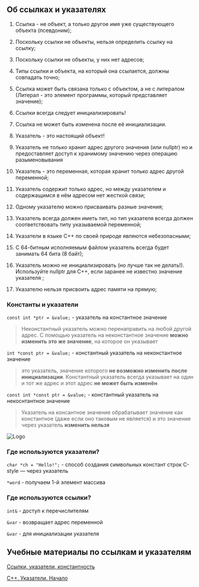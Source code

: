 ## Об ссылках и указателях

1. Ссылка - не объект, а только другое имя уже существующего объекта (псевдоним);
1. Поскольку ссылки не объекты, нельзя определить ссылку на ссылку;
1. Поскольку ссылки не объекты, у них нет адресов;
1. Типы ссылки и объекта, на который она ссылается, должны совпадать точно;
1. Ссылка может быть связана только с объектом, а не с литералом (Литерал - это элемент программы, который представляет значение);
1. Ссылки всегда следует инициализировать!
1. Ссылка не может быть изменена после её инициализации.

1. Указатель - это настоящий объект!
1. Указатель не только хранит адрес другого значения (или nullptr) но и предоставляет доступ к хранимому значению через операцию разыменовывания
1. Указатель - это переменная, которая хранит только адрес другой переменной;
1. Указатель содержит только адрес, но между указателем и содержащимся в нём адресом нет жесткой связи;
1. Одному указателю можно присваивать разные значения;
1. Указатель всегда должен иметь тип, но тип указателя всегда должен соответствовать типу указываемой переменной;
1. Указатели в языке C++ по своей природе являются небезопасными;
1. С 64-битным исполняемым файлом указатель всегда будет занимать 64 бита (8 байт);
1. Указатель можно не инициализировать (но лучше так не делать!). Используйте nullptr для C++, если заранее не известно значение указателя ;
1. Указателю нельзя присвоить адрес памяти на прямую;

### Константы и указатели

```const int *ptr = &value;``` - указатель на константное значение
> Неконстантный указатель можно перенаправить на любой другой адрес. С помощью указатель на неконстантное значение **можно изменить это же значение**, на которое он указывает

```int *const ptr = &value;``` - константный указатель на неконстантное значение
> это указатель, значение которого **не возможно изменить после инициализации**. Константный указатель всегда указывает на один и тот же адрес и этот адрес **не может быть изменён**

```const int *const ptr = &value;``` - константный указатель на некоснтантное значение

> Указатель на консантное значение обрабатывает значение как константное (даже если оно таковым не является) и это значение через указатель **изменить нельзя**

![Logo](constRef.png)

### Где используются указатели?

```char *ch = "Hello!";``` - способ создания символьных констант строк C-style — через указатель

```*word``` - получаем 1-й элемент массива

### Где используются ссылки?

```int&``` - доступ к перечислителям

```&var``` - возвращает адрес переменной

```&var``` - для инициализации указателя

## Учебные материалы по ссылкам и указателям

[Ссылки, указатели, константность](https://education.yandex.ru/handbook/cpp/article/references-pointers-const)

[С++. Указатели. Начало](https://www.youtube.com/watch?v=V8DGrIXlS4I)